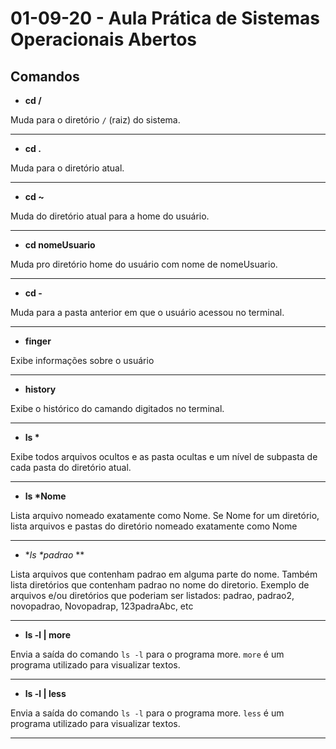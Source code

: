 # 01-09-20 - Aula Prática de Sistemas Operacionais Abertos

## Comandos

- **cd /**

Muda para o diretório `/` (raiz) do sistema.

---

- **cd .** 

Muda para o diretório atual.

---

- **cd ~**

Muda do diretório atual para a home do usuário.

---

- **cd nomeUsuario**

Muda pro diretório home do usuário com nome de nomeUsuario. 

---

- **cd -**

Muda para a pasta anterior em que o usuário acessou no terminal.

---

- **finger**

Exibe informações sobre o usuário

---

- **history**

Exibe o histórico do camando digitados no terminal.

---

- **ls \***

Exibe todos arquivos ocultos e as pasta ocultas e um nível de subpasta de cada pasta do diretório atual.

---

- **ls \*Nome**

Lista arquivo nomeado exatamente como Nome. Se Nome for um diretório, lista arquivos e pastas do diretório nomeado exatamente como Nome

---

- **ls \*padrao* **

Lista arquivos que contenham padrao em alguma parte do nome. Também lista diretórios que contenham padrao no nome do diretorio. Exemplo de arquivos e/ou diretórios que poderiam ser listados: padrao, padrao2, novopadrao, Novopadrap, 123padraAbc, etc

---

- **ls -l | more**

Envia a saída do comando `ls -l` para o programa more. `more` é um programa utilizado para visualizar textos.

---

- **ls -l | less**

Envia a saída do comando `ls -l` para o programa more. `less` é um programa utilizado para visualizar textos.

---



<!--

uptime
whoami
w
who
wall
write



--!>